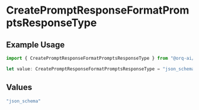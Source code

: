 # CreatePromptResponseFormatPromptsResponseType

## Example Usage

```typescript
import { CreatePromptResponseFormatPromptsResponseType } from "@orq-ai/node/models/operations";

let value: CreatePromptResponseFormatPromptsResponseType = "json_schema";
```

## Values

```typescript
"json_schema"
```